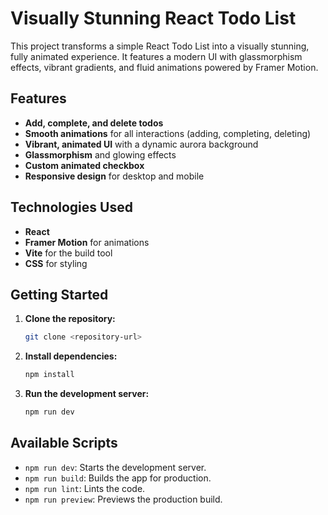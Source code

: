 # Visually Stunning React Todo List

This project transforms a simple React Todo List into a visually stunning, fully animated experience. It features a modern UI with glassmorphism effects, vibrant gradients, and fluid animations powered by Framer Motion.

## Features

- **Add, complete, and delete todos**
- **Smooth animations** for all interactions (adding, completing, deleting)
- **Vibrant, animated UI** with a dynamic aurora background
- **Glassmorphism** and glowing effects
- **Custom animated checkbox**
- **Responsive design** for desktop and mobile

## Technologies Used

- **React**
- **Framer Motion** for animations
- **Vite** for the build tool
- **CSS** for styling

## Getting Started

1. **Clone the repository:**
   ```bash
   git clone <repository-url>
   ```
2. **Install dependencies:**
   ```bash
   npm install
   ```
3. **Run the development server:**
   ```bash
   npm run dev
   ```

## Available Scripts

- `npm run dev`: Starts the development server.
- `npm run build`: Builds the app for production.
- `npm run lint`: Lints the code.
- `npm run preview`: Previews the production build.